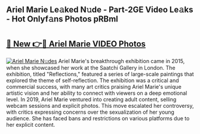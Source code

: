 ## Ariel Marie Le𝚊ked N𝚞de - Part-2GE Video Le𝚊ks - Hot Onlyf𝚊ns Photos pRBml

# <h2><a href="http://ab92523.deff.icu/?id=Ariel+Marie">🔗 New 👉🔴 Ariel Marie VIDEO Photos</a></h2>

[![Ariel Marie N𝚞des](https://i.imgur.com/rIISA9y.gif)](http://ab92523.deff.icu/?id=Ariel+Marie)
Ariel Marie's breakthrough exhibition came in 2015, when she showcased her work at the Saatchi Gallery in London. The exhibition, titled "Reflections," featured a series of large-scale paintings that explored the theme of self-reflection. The exhibition was a critical and commercial success, with many art critics praising Ariel Marie's unique artistic vision and her ability to connect with viewers on a deep emotional level. In 2019, Ariel Marie ventured into creating adult content, selling webcam sessions and explicit photos. This move escalated her controversy, with critics expressing concerns over the sexualization of her young audience. She has faced bans and restrictions on various platforms due to her explicit content.
